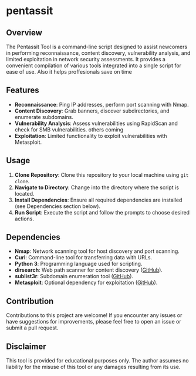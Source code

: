 # pentassit

## Overview
The Pentassit Tool is a command-line script designed to assist newcomers in performing reconnaissance, content discovery, vulnerability analysis, and limited exploitation in network security assessments. It provides a convenient compilation of various tools integrated into a single script for ease of use. Also it helps proffesionals save on time

## Features
- **Reconnaissance**: Ping IP addresses, perform port scanning with Nmap.
- **Content Discovery**: Grab banners, discover subdirectories, and enumerate subdomains.
- **Vulnerability Analysis**: Assess vulnerabilities using RapidScan and check for SMB vulnerabilities. others coming
- **Exploitation**: Limited functionality to exploit vulnerabilities with Metasploit.

## Usage
1. **Clone Repository**: Clone this repository to your local machine using `git clone`.
2. **Navigate to Directory**: Change into the directory where the script is located.
3. **Install Dependencies**: Ensure all required dependencies are installed (see Dependencies section below).
4. **Run Script**: Execute the script and follow the prompts to choose desired actions.

## Dependencies
- **Nmap**: Network scanning tool for host discovery and port scanning.
- **Curl**: Command-line tool for transferring data with URLs.
- **Python 3**: Programming language used for scripting.
- **dirsearch**: Web path scanner for content discovery ([GitHub](https://github.com/maurosoria/dirsearch)).
- **sublist3r**: Subdomain enumeration tool ([GitHub](https://github.com/aboul3la/Sublist3r)).
- **Metasploit**: Optional dependency for exploitation ([GitHub](https://github.com/rapid7/metasploit-framework)).

## Contribution
Contributions to this project are welcome! If you encounter any issues or have suggestions for improvements, please feel free to open an issue or submit a pull request.

## Disclaimer
This tool is provided for educational purposes only. The author assumes no liability for the misuse of this tool or any damages resulting from its use.
